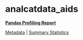 # analcatdata_aids

[**Pandas Profiling Report**](https://epistasislab.github.io/penn-ml-benchmarks/profile/analcatdata_aids.html)

[Metadata](metadata.yaml) | [Summary Statistics](summary_stats.tsv)
